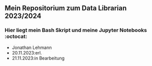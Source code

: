## Mein Repositorium zum Data Librarian 2023/2024
### Hier liegt mein Bash Skript und meine Jupyter Notebooks :octocat:
- Jonathan Lehmann
- 20.11.2023:erl.
- 21.11.2023:in Bearbeitung 
